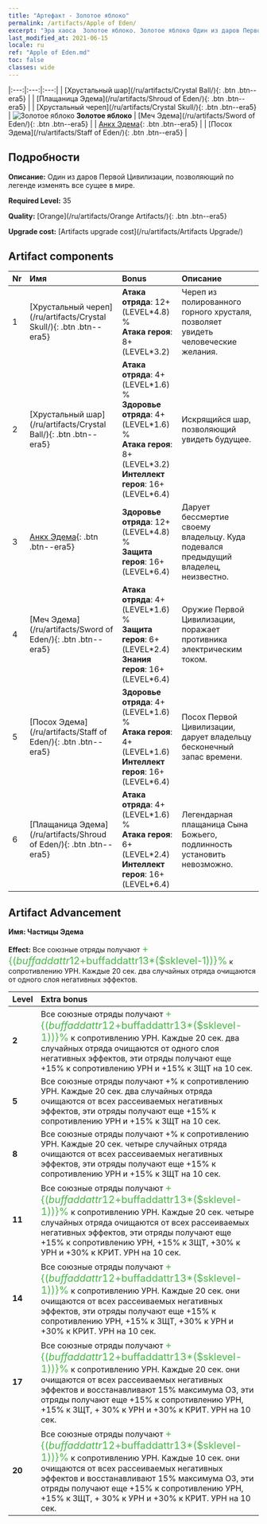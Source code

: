 ```yaml
---
title: "Артефакт - Золотое яблоко"
permalink: /artifacts/Apple of Eden/
excerpt: "Эра хаоса  Золотое яблоко. Золотое яблоко Один из даров Первой Цивилизации, позволяющий по легенде изменять все сущее в мире."
last_modified_at: 2021-06-15
locale: ru
ref: "Apple of Eden.md"
toc: false
classes: wide
---
```


  |:---:|:---:|:---:| 
  |  [Хрустальный шар](/ru/artifacts/Crystal Ball/){: .btn .btn--era5} |   |  [Плащаница Эдема](/ru/artifacts/Shroud of Eden/){: .btn .btn--era5} | 
  |  [Хрустальный череп](/ru/artifacts/Crystal Skull/){: .btn .btn--era5} | ![Золотое яблоко](/images/t/icon_artifact_49.png) **Золотое яблоко** |  [Меч Эдема](/ru/artifacts/Sword of Eden/){: .btn .btn--era5} | 
  |  [Анкх Эдема](/ru/artifacts/Ankh/){: .btn .btn--era5} |   |  [Посох Эдема](/ru/artifacts/Staff of Eden/){: .btn .btn--era5} | 


## Подробности

 **Описание:** Один из даров Первой Цивилизации, позволяющий по легенде изменять все сущее в мире.

 **Required Level:** 35

 **Quality:** [Orange](/ru/artifacts/Orange Artifacts/){: .btn .btn--era5}

 **Upgrade cost:** [Artifacts upgrade cost](/ru/artifacts/Artifacts Upgrade/)



## Artifact components

  | Nr |    Имя    |   Bonus | Описание | 
  |:---|:-----------|:--------|:------------| 
  | 1 | [Хрустальный череп](/ru/artifacts/Crystal Skull/){: .btn .btn--era5} | **Атака отряда**: 12+(LEVEL\*4.8) %<br/>**Атака героя**: 8+(LEVEL\*3.2) | Череп из полированного горного хрусталя, позволяет увидеть человеческие желания. | 
  | 2 | [Хрустальный шар](/ru/artifacts/Crystal Ball/){: .btn .btn--era5} | **Атака отряда**: 4+(LEVEL\*1.6) %<br/>**Здоровье отряда**: 4+(LEVEL\*1.6) %<br/>**Атака героя**: 8+(LEVEL\*3.2)<br/>**Интеллект героя**: 16+(LEVEL\*6.4) | Искрящийся шар, позволяющий увидеть будущее. | 
  | 3 | [Анкх Эдема](/ru/artifacts/Ankh/){: .btn .btn--era5} | **Здоровье отряда**: 12+(LEVEL\*4.8) %<br/>**Защита героя**: 16+(LEVEL\*6.4) | Дарует бессмертие своему владельцу. Куда подевался предыдущий владелец, неизвестно. | 
  | 4 | [Меч Эдема](/ru/artifacts/Sword of Eden/){: .btn .btn--era5} | **Атака отряда**: 4+(LEVEL\*1.6) %<br/>**Защита героя**: 6+(LEVEL\*2.4)<br/>**Знания героя**: 16+(LEVEL\*6.4) | Оружие Первой Цивилизации, поражает противника электрическим током. | 
  | 5 | [Посох Эдема](/ru/artifacts/Staff of Eden/){: .btn .btn--era5} | **Здоровье отряда**: 4+(LEVEL\*1.6) %<br/>**Атака героя**: 4+(LEVEL\*1.6)<br/>**Интеллект героя**: 16+(LEVEL\*6.4) | Посох Первой Цивилизации, дарует владельцу бесконечный запас времени. | 
  | 6 | [Плащаница Эдема](/ru/artifacts/Shroud of Eden/){: .btn .btn--era5} | **Атака отряда**: 4+(LEVEL\*1.6) %<br/>**Атака героя**: 6+(LEVEL\*2.4)<br/>**Интеллект героя**: 16+(LEVEL\*6.4) | Легендарная плащаница Сына Божьего, подлинность установить невозможно. | 


## Artifact Advancement

 **Имя: Частицы Эдема**

 **Effect:** Все союзные отряды получают <span style="color: #48b946;font-size:20px">+{($buffaddattr12+$buffaddattr13*($sklevel-1))}%</span> к сопротивлению УРН. Каждые 20 сек. два случайных отряда очищаются от одного слоя негативных эффектов.

  |  Level  |    Extra bonus  | 
  |:--------|:----------------| 
  | **2** | Все союзные отряды получают <span style="color: #48b946;font-size:20px">+{($buffaddattr12+$buffaddattr13*($sklevel-1))}%</span> к сопротивлению УРН. Каждые 20 сек. два случайных отряда очищаются от одного слоя негативных эффектов, эти отряды получают еще +15% к сопротивлению УРН и +15% к ЗЩТ на 10 сек. | 
  | **5** | Все союзные отряды получают +% к сопротивлению УРН. Каждые 20 сек. два случайных отряда очищаются от всех рассеиваемых негативных эффектов, эти отряды получают еще +15% к сопротивлению УРН и +15% к ЗЩТ на 10 сек. | 
  | **8** | Все союзные отряды получают +% к сопротивлению УРН. Каждые 20 сек. четыре случайных отряда очищаются от всех рассеиваемых негативных эффектов, эти отряды получают еще +15% к сопротивлению УРН и +15% к ЗЩТ на 10 сек. | 
  | **11** | Все союзные отряды получают <span style="color: #48b946;font-size:20px">+{($buffaddattr12+$buffaddattr13*($sklevel-1))}%</span> к сопротивлению УРН. Каждые 20 сек. четыре случайных отряда очищаются от всех рассеиваемых негативных эффектов, эти отряды получают еще +15% к сопротивлению УРН, +15% к ЗЩТ, +30% к УРН и +30% к КРИТ. УРН на 10 сек. | 
  | **14** | Все союзные отряды получают <span style="color: #48b946;font-size:20px">+{($buffaddattr12+$buffaddattr13*($sklevel-1))}%</span> к сопротивлению УРН. Каждые 20 сек. они очищаются от всех рассеиваемых негативных эффектов, эти отряды получают еще +15% к сопротивлению УРН, +15% к ЗЩТ, +30% к УРН и +30% к КРИТ. УРН на 10 сек. | 
  | **17** | Все союзные отряды получают <span style="color: #48b946;font-size:20px">+{($buffaddattr12+$buffaddattr13*($sklevel-1))}%</span> к сопротивлению УРН. Каждые 20 сек. они очищаются от всех рассеиваемых негативных эффектов и восстанавливают 15% максимума ОЗ, эти отряды получают еще +15% к сопротивлению УРН, +15% к ЗЩТ, + 30% к УРН и +30% к КРИТ. УРН на 10 сек. | 
  | **20** | Все союзные отряды получают <span style="color: #48b946;font-size:20px">+{($buffaddattr12+$buffaddattr13*($sklevel-1))}%</span> к сопротивлению УРН. Каждые 10 сек. они очищаются от всех рассеиваемых негативных эффектов и восстанавливают 15% максимума ОЗ, эти отряды получают еще +15% к сопротивлению УРН, +15% к ЗЩТ, + 30% к УРН и +30% к КРИТ. УРН на 10 сек. | 
